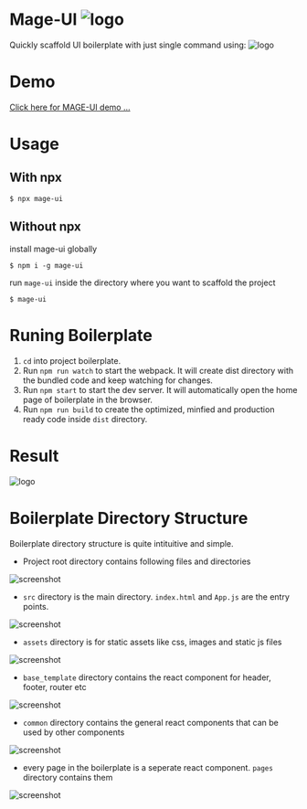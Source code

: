 # Mage-UI ![logo](http://codementor.tech/wp-content/uploads/2019/07/mage_logo_36x36.png "logo")
Quickly scaffold UI boilerplate with just single command using:
![logo](http://codementor.tech/wp-content/uploads/2019/07/Untitled-drawing-3.jpg "logo")

# Demo

<a href="https://mage-ui-demo.firebaseapp.com/" target="_blank"> Click here for MAGE-UI demo ...</a>


# Usage
## With npx
```
$ npx mage-ui
```
## Without npx

install mage-ui globally
```
$ npm i -g mage-ui
```
run `mage-ui` inside the directory where you want to scaffold the project

```
$ mage-ui
```

# Runing Boilerplate

1. `cd` into project boilerplate.
2. Run `npm run watch` to start the webpack. It will create dist directory with the bundled code and keep watching for changes.
3. Run `npm start` to start the dev server. It will automatically open the home page of boilerplate in the browser.
4. Run `npm run build` to create the optimized, minfied and production ready code inside `dist` directory.

# Result

![logo](http://codementor.tech/wp-content/uploads/2019/07/mage_ui.png "logo")

# Boilerplate Directory Structure

Boilerplate directory structure is quite intituitive and simple.
* Project root directory contains following files and directories 

![screenshot](http://codementor.tech/wp-content/uploads/2019/07/Screen-Shot-2019-07-25-at-11.11.45-PM.png "screenshot")
 * `src` directory is the main directory. `index.html` and `App.js` are the entry points. 
 
 ![screenshot](http://codementor.tech/wp-content/uploads/2019/07/Screen-Shot-2019-07-25-at-11.15.53-PM.png "screenshot")
 
 * `assets` directory is for static assets like css, images and static js files

 ![screenshot](http://codementor.tech/wp-content/uploads/2019/07/Screen-Shot-2019-07-25-at-11.18.58-PM.png "screenshot")
 
 * `base_template` directory contains the react component for header, footer, router etc

 ![screenshot](http://codementor.tech/wp-content/uploads/2019/07/Screen-Shot-2019-07-25-at-11.21.14-PM.png "screenshot")
 
 * `common` directory contains the general react components that can be used by other components
 
 
 ![screenshot](http://codementor.tech/wp-content/uploads/2019/07/Screen-Shot-2019-07-25-at-11.21.21-PM.png "screenshot")
 
 * every page in the boilerplate is a seperate react component. `pages` directory contains them

 ![screenshot](http://codementor.tech/wp-content/uploads/2019/07/Screen-Shot-2019-07-25-at-11.21.30-PM.png "screenshot")
 
 
